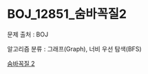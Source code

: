 # BOJ_12851_숨바꼭질2
문제 출처 : BOJ

알고리즘 분류 : 그래프(Graph), 너비 우선 탐색(BFS)

[숨바꼭질 2](https://www.acmicpc.net/problem/12851)